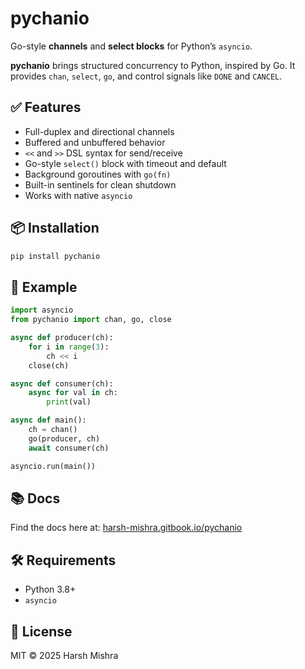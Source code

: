 # pychanio

Go-style **channels** and **select blocks** for Python’s `asyncio`.

**pychanio** brings structured concurrency to Python, inspired by Go. It provides `chan`, `select`, `go`, and control signals like `DONE` and `CANCEL`.

## ✅ Features

- Full-duplex and directional channels
- Buffered and unbuffered behavior
- `<<` and `>>` DSL syntax for send/receive
- Go-style `select()` block with timeout and default
- Background goroutines with `go(fn)`
- Built-in sentinels for clean shutdown
- Works with native `asyncio`

## 📦 Installation

```bash
pip install pychanio
```

## 🔁 Example

```python
import asyncio
from pychanio import chan, go, close

async def producer(ch):
    for i in range(3):
        ch << i
    close(ch)

async def consumer(ch):
    async for val in ch:
        print(val)

async def main():
    ch = chan()
    go(producer, ch)
    await consumer(ch)

asyncio.run(main())
```

## 📚 Docs

Find the docs here at: 
[harsh-mishra.gitbook.io/pychanio](https://harsh-mishra.gitbook.io/pychanio)

## 🛠 Requirements

* Python 3.8+
* `asyncio`

## 📄 License

MIT © 2025 Harsh Mishra
